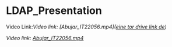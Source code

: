 # LDAP_Presentation
Video Link:*Video link: [Abujar_IT22056.mp4]([eine tor drive link de](https://drive.google.com/file/d/104oTsunpfi3DEEzrAAe8plvz7qEDABkS/view?usp=sharing
))*

*Video link: [Abujar_IT22056.mp4](https://drive.google.com/file/d/104oTsunpfi3DEEzrAAe8plvz7qEDABkS/view?usp=sharing)*

